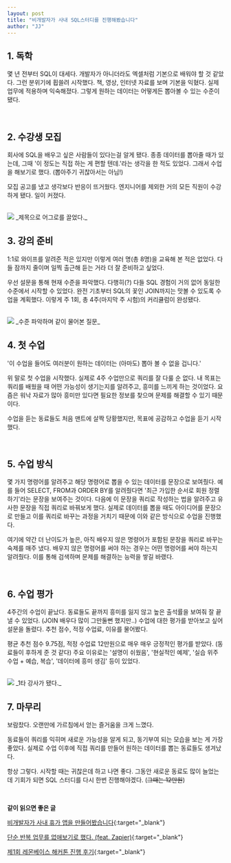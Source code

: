 ```yaml
---
layout: post
title: "비개발자가 사내 SQL스터디를 진행해봤습니다"
author: "JJ"
---
```


## <a name="first"></a>1. 독학
몇 년 전부터 SQL이 대세다. 개발자가 아니더라도 엑셀처럼 기본으로 배워야 할 것 같았다. 그런 분위기에 휩쓸려 시작했다. 책, 영상, 인터넷 자료를 보며 기본을 익혔다. 실제 업무에 적용하며 익숙해졌다. 그렇게 원하는 데이터는 어떻게든 뽑아볼 수 있는 수준이 됐다.

<br/>

## <a name="second"></a>2. 수강생 모집

회사에 SQL을 배우고 싶은 사람들이 있다는걸 알게 됐다. 종종 데이터를 뽑아줄 때가 있는데, 그때 '이 정도는 직접 하는 게 편할 텐데.'라는 생각을 한 적도 있었다. 그래서 수업을 해보기로 했다. (뽑아주기 귀찮아서는 아님!) 

모집 공고를 냈고 생각보다 반응이 뜨거웠다. 엔지니어를 제외한 거의 모든 직원이 수강하게 됐다. 일이 커졌다.

<br/>

<img src="https://i.imgur.com/6VZ3T5X.png" style="max-height: 400px; width:auto;">
_제목으로 어그로를 끌었다._


<br/>

## <a name="third"></a>3. 강의 준비

1:1로 와이프를 알려준 적은 있지만 이렇게 여러 명(총 8명)을 교육해 본 적은 없었다. 다들 잠까지 줄이며 일찍 출근해 듣는 거라 더 잘 준비하고 싶었다.

우선 설문을 통해 현재 수준을 파악했다. 다행히(?) 다들 SQL 경험이 거의 없어 동일한 수준에서 시작할 수 있었다. 완전 기초부터 SQL의 꽃인 JOIN까지는 맛볼 수 있도록 수업을 계획했다. 이렇게 주 1회, 총 4주(마지막 주 시험)의 커리큘럼이 완성됐다.

<br/>

<img src="https://i.imgur.com/Rb8Y0le.png" style="max-height: 400px; width:auto;">
_수준 파악하며 같이 물어본 질문_


<br/>

## <a name="fourth"></a>4. 첫 수업

'이 수업을 들어도 여러분이 원하는 데이터는 (아마도) 뽑아 볼 수 없을 겁니다.'

위 말로 첫 수업을 시작했다. 실제로 4주 수업만으로 쿼리를 잘 다룰 순 없다. 내 목표는 쿼리를 배웠을 때 어떤 가능성이 생기는지를 알려주고, 흥미를 느끼게 하는 것이었다. 요즘은 워낙 자료가 많아 흥미만 있다면 필요한 정보를 찾으며 문제를 해결할 수 있기 때문이다.

수업을 듣는 동료들도 처음 맨트에 살짝 당황했지만, 목표에 공감하고 수업을 듣기 시작했다.

<br/>

## <a name="fifth"></a>5. 수업 방식

몇 가지 명령어를 알려주고 해당 명령어로 뽑을 수 있는 데이터를 문장으로 보여줬다. 예를 들어 SELECT, FROM과 ORDER BY를 알려줬다면 '최근 가입한 순서로 회원 정렬하기'라는 문장을 보여주는 것이다. 다음에 이 문장을 쿼리로 작성하는 법을 알려주고 유사한 문장을 직접 쿼리로 바꿔보게 했다. 실제로 데이터를 뽑을 때도 아이디어를 문장으로 만들고 이를 쿼리로 바꾸는 과정을 거치기 때문에 이와 같은 방식으로 수업을 진행했다.

여기에 약간 더 난이도가 높은, 아직 배우지 않은 명령어가 포함된 문장을 쿼리로 바꾸는 숙제를 매주 냈다. 배우지 않은 명령어를 써야 하는 경우는 어떤 명령어를 써야 하는지 알려줬다. 이를 통해 검색하며 문제를 해결하는 능력을 쌓길 바랬다.

<br/>

## <a name="sixth"></a>6. 수업 평가

4주간의 수업이 끝났다. 동료들도 끝까지 흥미를 잃지 않고 높은 출석률을 보여줘 잘 끝낼 수 있었다. (JOIN 배우다 많이 그만둘뻔 했지만..) 수업에 대한 평가를 받아보고 싶어 설문을 돌렸다. 추천 점수, 적정 수업료, 이유를 물어봤다.

평균 추천 점수 9.75점, 적정 수업료 12만원으로 매우 매우 긍정적인 평가를 받았다. (동료들이 후하게 준 것 같다) 주요 이유로는 '설명이 쉬웠음', '현실적인 예제', '실습 위주 수업 + 예습, 복습', '데이터에 흥미 생김' 등이 있었다.

<br/>

<img src="https://i.imgur.com/sl1jION.png" style="max-height: 500px; width:auto;">
_1타 강사가 됐다._


<br/>

## <a name="seventh"></a>7. 마무리

보람찼다. 오랜만에 가르침에서 얻는 즐거움을 크게 느꼈다.

동료들이 쿼리를 익히며 새로운 가능성을 알게 되고, 동기부여 되는 모습을 보는 게 가장 좋았다. 실제로 수업 이후에 직접 쿼리를 만들어 원하는 데이터를 뽑는 동료들도 생겨났다.

항상 그렇다. 시작할 때는 귀찮은데 하고 나면 좋다. 그동안 새로운 동료도 많이 늘었는데 기회가 되면 SQL 스터디를 다시 한번 진행해야겠다. (~~그때는 12만원~~)

<br/>

**같이 읽으면 좋은 글**

[비개발자가 사내 휴가 앱을 만들어봤습니다](https://jeongje.github.io/2021-09-04/story-leaveapp){:target="_blank"}

[단순 반복 업무를 없애보기로 했다. (feat. Zapier)](https://jeongje.github.io/2022-07-30/story-automation-zapier){:target="_blank"}

[제1회 레몬베이스 해커톤 진행 후기](https://jeongje.github.io/2021-12-22/story-2021hackathon){:target="_blank"}